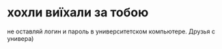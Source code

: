 # хохли виїхали за тобою
не оставляй логин и пароль в университетском компьютере. Друзья с универа)
